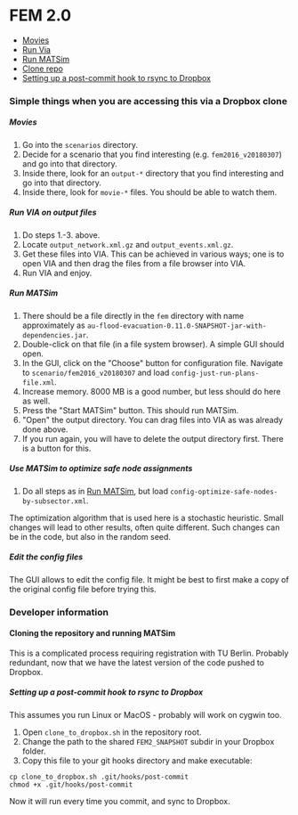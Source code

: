 # FEM 2.0

- [Movies](#movies)
- [Run Via](#via)
- [Run MATSim](#runmatsim)
- [Clone repo](#clonerepo)
- [Setting up a post-commit hook to rsync to Dropbox](#commithook)

### Simple things when you are accessing this via a Dropbox clone

##### Movies <a name="movies"></a>

1. Go into the `scenarios` directory.  
1. Decide for a scenario that you find interesting (e.g. `fem2016_v20180307`) and go into that directory.
1. Inside there, look for an `output-*` directory that you find interesting and go into that directory.
1. Inside there, look for `movie-*` files.  You should be able to watch them.

##### Run VIA on output files  <a name="via"></a>

1. Do steps 1.-3. above.
1. Locate `output_network.xml.gz` and `output_events.xml.gz`.  
1. Get these files into VIA.  This can be achieved in various ways; one is to open VIA and then drag the files from a file browser into VIA.
1. Run VIA and enjoy.

##### Run MATSim <a name="runmatsim"></a>

1. There should be a file directly in the `fem` directory with name approximately as `au-flood-evacuation-0.11.0-SNAPSHOT-jar-with-dependencies.jar`.
1. Double-click on that file (in a file system browser).  A simple GUI should open.
1. In the GUI, click on the "Choose" button for configuration file.  Navigate to `scenario/fem2016_v20180307` and load `config-just-run-plans-file.xml`.
1. Increase memory.  8000 MB is a good number, but less should do here as well.
1. Press the "Start MATSim" button.  This should run MATSim.
1. "Open" the output directory.  You can drag files into VIA as was already done above.
1. If you run again, you will have to delete the output directory first.  There is a button for this.

##### Use MATSim to optimize safe node assignments

1. Do all steps as in [Run MATSim](#runmatsim), but load `config-optimize-safe-nodes-by-subsector.xml`.

The optimization algorithm that is used here is a stochastic heuristic. Small changes will lead to other results, often quite different.  Such changes can be in the code, but also in the random seed.

##### Edit the config files

The GUI allows to edit the config file.  It might be best to first make a copy of the original config file before trying this.




### Developer information

#### Cloning the repository and running MATSim <a name="clonerepo"></a>

This is a complicated process requiring registration with TU Berlin. Probably redundant, now that we have the latest version of the code pushed to Dropbox.

##### Setting up a post-commit hook to rsync to Dropbox <a name="commithook"></a>

This assumes you run Linux or MacOS - probably will work on cygwin too.

1. Open `clone_to_dropbox.sh` in the repository root.
1. Change the path to the shared `FEM2_SNAPSHOT` subdir in your Dropbox folder.
1. Copy this file to your git hooks directory and make executable:

```
cp clone_to_dropbox.sh .git/hooks/post-commit
chmod +x .git/hooks/post-commit
```

Now it will run every time you commit, and sync to Dropbox.

